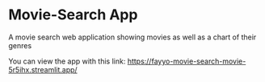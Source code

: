 # Movie-Search App

A movie search web application showing movies as well as a chart of their genres

You can view the app with this link: 
https://fayyo-movie-search-movie-5r5ihx.streamlit.app/
